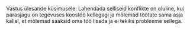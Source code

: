 Vastus ülesande küsimusele:
Lahendada selliseid konflikte on oluline, kui parasjagu on tegevuses koostöö kellegagi ja mõlemad töötate sama asja kallal, et mõlemad saaksid oma töö lisada ja ei tekiks probleeme sellega.
